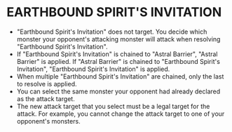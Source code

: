 
# EARTHBOUND SPIRIT'S INVITATION

*   "Earthbound Spirit's Invitation" does not target. You decide which monster your opponent's attacking monster will attack when resolving "Earthbound Spirit's Invitation".
*   If "Earthbound Spirit's Invitation" is chained to "Astral Barrier", "Astral Barrier" is applied. If "Astral Barrier" is chained to "Earthbound Spirit's Invitation", "Earthbound Spirit's Invitation" is applied.
*   When multiple "Earthbound Spirit's Invitation" are chained, only the last to resolve is applied.
*   You can select the same monster your opponent had already declared as the attack target.
*   The new attack target that you select must be a legal target for the attack. For example, you cannot change the attack target to one of your opponent's monsters.

  